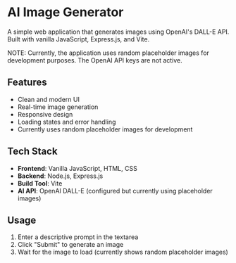 # AI Image Generator

A simple web application that generates images using OpenAI's DALL-E API. Built with vanilla JavaScript, Express.js, and Vite.

NOTE: Currently, the application uses random placeholder images for development purposes. The OpenAI API keys are not active.

## Features

- Clean and modern UI
- Real-time image generation
- Responsive design
- Loading states and error handling
- Currently uses random placeholder images for development

## Tech Stack

- **Frontend**: Vanilla JavaScript, HTML, CSS
- **Backend**: Node.js, Express.js
- **Build Tool**: Vite
- **AI API**: OpenAI DALL-E (configured but currently using placeholder images)

## Usage

1. Enter a descriptive prompt in the textarea
2. Click "Submit" to generate an image
3. Wait for the image to load (currently shows random placeholder images)
